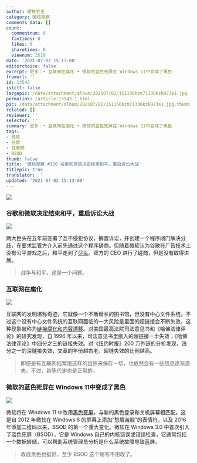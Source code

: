 ```yaml
---
author: 硬核老王
category: 硬核观察
comments_data: []
count:
  commentnum: 0
  favtimes: 0
  likes: 0
  sharetimes: 0
  viewnum: 3518
date: '2021-07-02 15:13:00'
editorchoice: false
excerpt: 更多：• 互联网在腐化 • 微软的蓝色死屏在 Windows 11中变成了黑色
fromurl: ''
id: 13543
islctt: false
largepic: /data/attachment/album/202107/02/151156hzm71330kzk973e1.jpg
permalink: /article-13543-1.html
pic: /data/attachment/album/202107/02/151156hzm71330kzk973e1.jpg.thumb.jpg
related: []
reviewer: ''
selector: ''
summary: 更多：• 互联网在腐化 • 微软的蓝色死屏在 Windows 11中变成了黑色
tags:
- 微软
- 谷歌
- 互联网
- BSOD
thumb: false
title: '硬核观察 #320 谷歌和微软决定结束和平，重启诉讼大战'
titlepic: true
translator: ''
updated: '2021-07-02 15:13:00'
---
```


![](/data/attachment/album/202107/02/151156hzm71330kzk973e1.jpg)


### 谷歌和微软决定结束和平，重启诉讼大战


![](/data/attachment/album/202107/02/151208jcxnee5gnkntcxpg.jpg)


两大巨头在五年前签署了互不侵犯协议，搁置诉讼，并创建一个程序闭门解决分歧，在要求监管方介入前先通过这个程序磋商。但随着微软认为谷歌在广告技术上没有公平游戏之后，和平走到了[尽头](https://arstechnica.com/tech-policy/2021/06/google-and-microsoft-ditch-non-aggression-pact-rev-up-rivalry-again/)。双方的 CEO 进行了磋商，但是没有取得进展。



> 
> 战争与和平，这是一个问题。
> 
> 
> 


### 互联网在腐化


![](/data/attachment/album/202107/02/151223azol8ailaiahzbor.jpg)


互联网的发明堪称奇迹，它就像一个不断增长的图书馆，但没有中心文件系统。不过这个没有中心文件系统的互联网面临的一大风险是里面的超链接会不断失效，这种现象被称为[链接腐化和内容漂移](https://www.theatlantic.com/technology/archive/2021/06/the-internet-is-a-collective-hallucination/619320/)。对美国最高法院司法意见书和《哈佛法律评论》的研究发现，自 1996 年以来，司法意见书里嵌入的超链接一半失效；《哈佛法律评论》中四分之三的链接失效。对《纽约时报》200 万外链的分析发现，四分之一的深链接失效，文章的年份越古老，超链失效的比例越高。



> 
> 即便是有互联网档案馆这样的组织来保存一切，也依然会有一些信息逐渐遗失。不过，新陈代谢也是正常的。
> 
> 
> 


### 微软的蓝色死屏在 Windows 11中变成了黑色


![](/data/attachment/album/202107/02/151242fh8zmmt41dp1bmqh.jpg)


微软将在 Windows 11 中改用[黑色死屏](https://www.theverge.com/2021/7/1/22559852/microsoft-windows-11-black-blue-screen-of-death-bsod-change)，与新的黑色登录和关机屏幕相匹配。这是自 2012 年微软在 Windows 8 的屏幕上添加“愁眉苦脸”的表情符，以及 2016 年添加二维码以来，BSOD 的第一个重大变化。微软在 Windows 3.0 中首次引入了蓝色死屏（BSOD），它是 Windows 自己的内核错误或错误检查，它通常包括一个数据转储，可以帮助系统管理员分析是什么系统故障导致蓝屏。



> 
> 改成黑色也挺好，至少 BSOD 这个缩写不用改了。
> 
> 
>